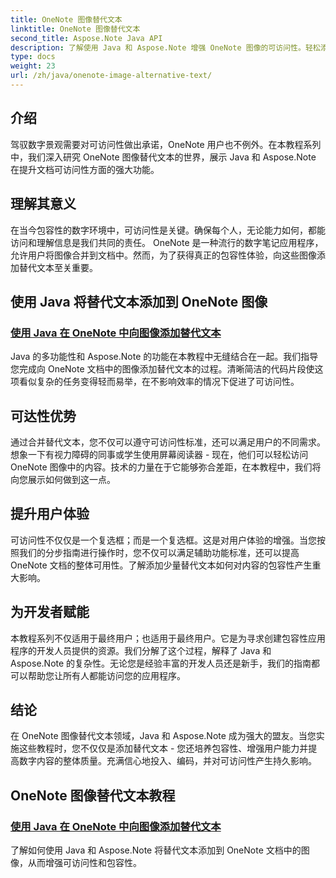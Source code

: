 ```yaml
---
title: OneNote 图像替代文本
linktitle: OneNote 图像替代文本
second_title: Aspose.Note Java API
description: 了解使用 Java 和 Aspose.Note 增强 OneNote 图像的可访问性。轻松添加替代文本以提高包容性并改善用户体验。
type: docs
weight: 23
url: /zh/java/onenote-image-alternative-text/
---
```

## 介绍

驾驭数字景观需要对可访问性做出承诺，OneNote 用户也不例外。在本教程系列中，我们深入研究 OneNote 图像替代文本的世界，展示 Java 和 Aspose.Note 在提升文档可访问性方面的强大功能。

## 理解其意义
在当今包容性的数字环境中，可访问性是关键。确保每个人，无论能力如何，都能访问和理解信息是我们共同的责任。 OneNote 是一种流行的数字笔记应用程序，允许用户将图像合并到文档中。然而，为了获得真正的包容性体验，向这些图像添加替代文本至关重要。

## 使用 Java 将替代文本添加到 OneNote 图像
### [使用 Java 在 OneNote 中向图像添加替代文本](./add-alternative-text-to-image/)
Java 的多功能性和 Aspose.Note 的功能在本教程中无缝结合在一起。我们指导您完成向 OneNote 文档中的图像添加替代文本的过程。清晰简洁的代码片段使这项看似复杂的任务变得轻而易举，在不影响效率的情况下促进了可访问性。

## 可达性优势
通过合并替代文本，您不仅可以遵守可访问性标准，还可以满足用户的不同需求。想象一下有视力障碍的同事或学生使用屏幕阅读器 - 现在，他们可以轻松访问 OneNote 图像中的内容。技术的力量在于它能够弥合差距，在本教程中，我们将向您展示如何做到这一点。

## 提升用户体验
可访问性不仅仅是一个复选框；而是一个复选框。这是对用户体验的增强。当您按照我们的分步指南进行操作时，您不仅可以满足辅助功能标准，还可以提高 OneNote 文档的整体可用性。了解添加少量替代文本如何对内容的包容性产生重大影响。

## 为开发者赋能
本教程系列不仅适用于最终用户；也适用于最终用户。它是为寻求创建包容性应用程序的开发人员提供的资源。我们分解了这个过程，解释了 Java 和 Aspose.Note 的复杂性。无论您是经验丰富的开发人员还是新手，我们的指南都可以帮助您让所有人都能访问您的应用程序。

## 结论
在 OneNote 图像替代文本领域，Java 和 Aspose.Note 成为强大的盟友。当您实施这些教程时，您不仅仅是添加替代文本 - 您还培养包容性、增强用户能力并提高数字内容的整体质量。充满信心地投入、编码，并对可访问性产生持久影响。
## OneNote 图像替代文本教程
### [使用 Java 在 OneNote 中向图像添加替代文本](./add-alternative-text-to-image/)
了解如何使用 Java 和 Aspose.Note 将替代文本添加到 OneNote 文档中的图像，从而增强可访问性和包容性。